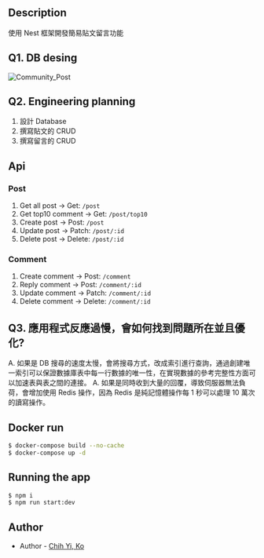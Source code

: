 ## Description
使用 Nest 框架開發簡易貼文留言功能

## Q1. DB desing
![Community_Post](https://user-images.githubusercontent.com/54132183/172594698-8f5f654b-d326-4869-b64e-e410e695d032.png)


## Q2. Engineering planning
1. 設計 Database 
2. 撰寫貼文的 CRUD
3. 撰寫留言的 CRUD

## Api 
### Post
1. Get all post -> Get: `/post`
2. Get top10 comment -> Get:  `/post/top10`
3. Create post -> Post: `/post`
4. Update post -> Patch: `/post/:id`
5. Delete post -> Delete: `/post/:id`

### Comment
1. Create comment -> Post: `/comment`
2. Reply comment -> Post: `/comment/:id`
3. Update comment -> Patch: `/comment/:id`
4. Delete comment -> Delete: `/comment/:id`

## Q3. 應⽤程式反應過慢，會如何找到問題所在並且優化?
A. 如果是 DB 搜尋的速度太慢，會將搜尋方式，改成索引進行查詢，通過創建唯一索引可以保證數據庫表中每一行數據的唯一性，在實現數據的參考完整性方面可以加速表與表之間的連接。
A. 如果是同時收到大量的回覆，導致伺服器無法負荷，會增加使用 Redis 操作，因為 Redis 是純記憶體操作每 1 秒可以處理 10 萬次的讀寫操作。

## Docker run
```bash
$ docker-compose build --no-cache
$ docker-compose up -d
```

## Running the app

```bash
$ npm i
$ npm run start:dev
```

## Author

- Author - [Chih Yi, Ko](https://github.com/KE-CY)

